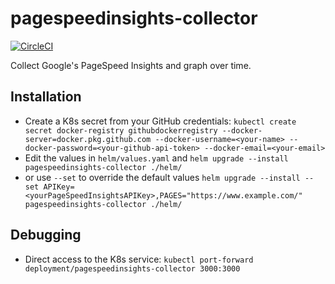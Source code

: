 # pagespeedinsights-collector

[![CircleCI](https://circleci.com/gh/Tom-Davidson/pagespeedinsights-collector.svg?style=svg&circle-token=ddeeca71dc44d011ec24408bc050c0d9098f6d1c)](https://circleci.com/gh/Tom-Davidson/pagespeedinsights-collector)

Collect Google's PageSpeed Insights and graph over time.

## Installation

- Create a K8s secret from your GitHub credentials: `kubectl create secret docker-registry githubdockerregistry --docker-server=docker.pkg.github.com --docker-username=<your-name> --docker-password=<your-github-api-token> --docker-email=<your-email>`
- Edit the values in `helm/values.yaml` and `helm upgrade --install pagespeedinsights-collector ./helm/`
- or use `--set` to override the default values `helm upgrade --install --set APIKey=<yourPageSpeedInsightsAPIKey>,PAGES="https://www.example.com/" pagespeedinsights-collector ./helm/`

## Debugging

- Direct access to the K8s service: `kubectl port-forward deployment/pagespeedinsights-collector 3000:3000`

